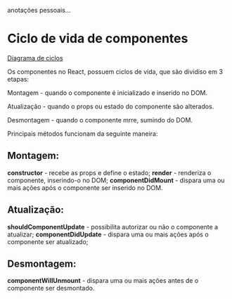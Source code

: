 anotações pessoais...

# Ciclo de vida de componentes

[Diagrama de ciclos](https://projects.wojtekmaj.pl/react-lifecycle-methods-diagram/)

Os componentes no React, possuem ciclos de vida, que são dividiso em 3 etapas:

Montagem - quando o componente é inicializado e inserido no DOM.

Atualização - quando o props ou estado do componente são alterados.

Desmontagem - quando o componente mrre, sumindo do DOM.

Principais métodos funcionam da seguinte maneira:

## Montagem:

**constructor** - recebe as props e define o estado;
**render** - renderiza o componente, inserindo-o no DOM;
**componentDidMount** - dispara uma ou mais ações após o componente ser inserido no DOM.

## Atualização:

**shouldComponentUpdate** - possibilita autorizar ou não o componente a atualizar;
**componentDidUpdate** - dispara uma ou mais ações após o componente ser atualizado;

## Desmontagem:

**componentWillUnmount** - dispara uma ou mais ações antes de o componente ser desmontado.


